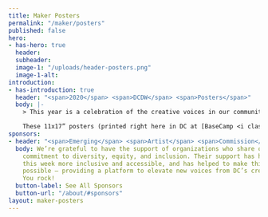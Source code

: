 ```yaml
---
title: Maker Posters
permalink: "/maker/posters"
published: false
hero:
- has-hero: true
  header: 
  subheader: 
  image-1: "/uploads/header-posters.png"
  image-1-alt: 
introduction:
- has-introduction: true
  header: "<span>2020</span> <span>DCDW</span> <span>Posters</span>"
  body: |-
    > This year is a celebration of the creative voices in our community. We’re so excited to feature 5 limited-edition posters. Created by 5 up-and-coming artists in the DMV, these designs capture the diverse, vibrant, and innovative spirit of DC. The artists were selected from a pool of 65 applicants by an amazing committee of established artists — [Dany Green <i class="fas fa-external-link-square-alt"></i>](http://www.danygreen.com/){:target="_blank" rel="noopener nofollow"}, [Sonia Jones <i class="fas fa-external-link-square-alt"></i>](http://soniajonestheartist.com/){:target="_blank" rel="noopener nofollow"}, [Jodi Kostelnik <i class="fas fa-external-link-square-alt"></i>](https://theneighborgoods.com/){:target="_blank" rel="noopener nofollow"}, [Josue Martinez <i class="fas fa-external-link-square-alt"></i>](https://corintogallery.com/){:target="_blank" rel="noopener nofollow"}, and [Torie Partridge <i class="fas fa-external-link-square-alt"></i>](https://www.cherryblossomworkshop.com/){:target="_blank" rel="noopener nofollow"}.

    These 11x17” posters (printed right here in DC at [BaseCamp <i class="fas fa-external-link-square-alt"></i>](http://www.basecampdc.com/){:target="_blank" rel="noopener nofollow"}) are available for $20 each, or as a set of postcards for $10, at an online shop hosted by [Cherry Blossom Creative <i class="fas fa-external-link-square-alt"></i>](https://www.cherryblossomworkshop.com/){:target="_blank" rel="noopener nofollow"}. Each artist received a $500 commission and will be getting 60% of all proceeds from sales of their design. Don’t miss out on this limited time opportunity to show your DC pride—order yours today!
sponsors:
- header: "<span>Emerging</span> <span>Artist</span> <span>Commission</span> <span>Sponsors</span>"
  body: We’re grateful to have the support of organizations who share our values and
    commitment to diversity, equity, and inclusion. Their support has helped to make
    this week more inclusive and accessible, and has helped to make this poster commission
    possible — providing a platform to elevate new voices from DC’s creative community.
    You rock!
  button-label: See All Sponsors
  button-url: "/about/#sponsors"
layout: maker-posters
---
```


